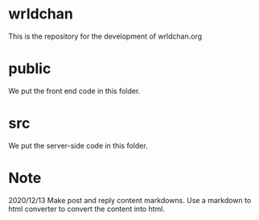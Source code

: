 # wrldchan
This is the repository for the development of wrldchan.org

# public
We put the front end code in this folder. 

# src
We put the server-side code in this folder.

# Note
2020/12/13
Make post and reply content markdowns. Use a markdown to html converter to convert the content into html. 